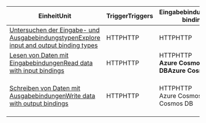 |<span data-ttu-id="b09d0-101">Einheit</span><span class="sxs-lookup"><span data-stu-id="b09d0-101">Unit</span></span>  | <span data-ttu-id="b09d0-102">Trigger</span><span class="sxs-lookup"><span data-stu-id="b09d0-102">Triggers</span></span>  |<span data-ttu-id="b09d0-103">Eingabebindungen</span><span class="sxs-lookup"><span data-stu-id="b09d0-103">Input bindings</span></span>  |<span data-ttu-id="b09d0-104">Ausgabebindungen</span><span class="sxs-lookup"><span data-stu-id="b09d0-104">Output bindings</span></span>  |
|---------|---------|---------|---------|
|[<span data-ttu-id="b09d0-105">Untersuchen der Eingabe- und Ausgabebindungstypen</span><span class="sxs-lookup"><span data-stu-id="b09d0-105">Explore input and output binding types</span></span>](../2-explore-input-and-output-binding-types-portal-lesson.yml)     |   <span data-ttu-id="b09d0-106">HTTP</span><span class="sxs-lookup"><span data-stu-id="b09d0-106">HTTP</span></span>      |   <span data-ttu-id="b09d0-107">HTTP</span><span class="sxs-lookup"><span data-stu-id="b09d0-107">HTTP</span></span>      |   <span data-ttu-id="b09d0-108">HTTP</span><span class="sxs-lookup"><span data-stu-id="b09d0-108">HTTP</span></span>      |
|[<span data-ttu-id="b09d0-109">Lesen von Daten mit Eingabebindungen</span><span class="sxs-lookup"><span data-stu-id="b09d0-109">Read data with input bindings</span></span>](../4-read-data-with-input-bindings-portal-lesson.yml)     |   <span data-ttu-id="b09d0-110">HTTP</span><span class="sxs-lookup"><span data-stu-id="b09d0-110">HTTP</span></span>      |   <span data-ttu-id="b09d0-111">HTTP</span><span class="sxs-lookup"><span data-stu-id="b09d0-111">HTTP</span></span><br/><span data-ttu-id="b09d0-112">**Azure Cosmos DB**</span><span class="sxs-lookup"><span data-stu-id="b09d0-112">**Azure Cosmos DB**</span></span>      |  <span data-ttu-id="b09d0-113">HTTP</span><span class="sxs-lookup"><span data-stu-id="b09d0-113">HTTP</span></span>       |
|[<span data-ttu-id="b09d0-114">Schreiben von Daten mit Ausgabebindungen</span><span class="sxs-lookup"><span data-stu-id="b09d0-114">Write data with output bindings</span></span>](../6-write-data-with-output-bindings-portal-lesson.yml)     |   <span data-ttu-id="b09d0-115">HTTP</span><span class="sxs-lookup"><span data-stu-id="b09d0-115">HTTP</span></span>      |   <span data-ttu-id="b09d0-116">HTTP</span><span class="sxs-lookup"><span data-stu-id="b09d0-116">HTTP</span></span><br/><span data-ttu-id="b09d0-117">Azure Cosmos DB</span><span class="sxs-lookup"><span data-stu-id="b09d0-117">Azure Cosmos DB</span></span>       |   <span data-ttu-id="b09d0-118">HTTP</span><span class="sxs-lookup"><span data-stu-id="b09d0-118">HTTP</span></span><br/><span data-ttu-id="b09d0-119">**Azure Cosmos DB<br/>Azure Queue Storage**</span><span class="sxs-lookup"><span data-stu-id="b09d0-119">**Azure Cosmos DB<br/>Azure Queue Storage**</span></span>      |
